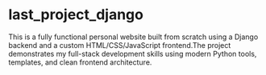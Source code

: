 # last_project_django
 
This is a fully functional personal website built from scratch using a Django backend and a custom HTML/CSS/JavaScript frontend.The project demonstrates my full-stack development skills using modern Python tools, templates, and clean frontend architecture.
